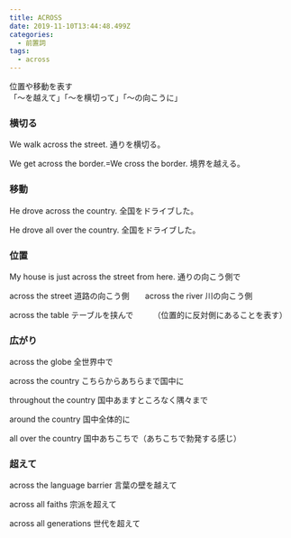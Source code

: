 ```yaml
---
title: ACROSS
date: 2019-11-10T13:44:48.499Z
categories:
  - 前置詞
tags:
  - across
---
```

 位置や移動を表す　　　　　　　　　　　　　　　　　　　　　　　　　　　　　　　 
「～を越えて」「～を横切って」「～の向こうに」
 


### 横切る
 We walk across the street.  通りを横切る。
 
We get across the border.=We cross the border.  境界を越える。
 

### 移動
 He drove across the country. 全国をドライブした。
 
He drove all over the country. 全国をドライブした。
 

### 位置
 

My house is just across the street from here.  通りの向こう側で
 
across the street 道路の向こう側　　across the river 川の向こう側
 
across the table テーブルを挟んで　　　（位置的に反対側にあることを表す）
 

### 広がり
 

across the globe 全世界中で
 
across the country  こちらからあちらまで国中に
 
throughout the country 国中あますところなく隅々まで
 
around the country  国中全体的に
 
all over the country 国中あちこちで（あちこちで勃発する感じ）
 

### 超えて
 

across the language barrier 言葉の壁を越えて
 
across all faiths  宗派を超えて
 
across all generations 世代を超えて
